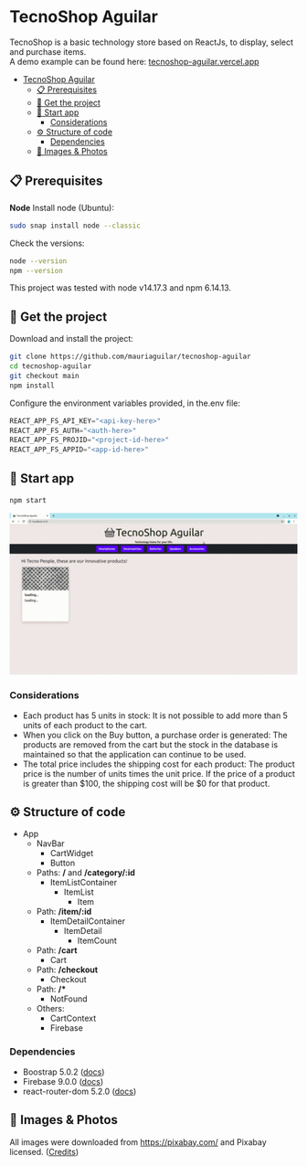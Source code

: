 # TecnoShop Aguilar

TecnoShop is a basic technology store based on ReactJs, to display, select and purchase items.  
A demo example can be found here: [tecnoshop-aguilar.vercel.app](https://tecnoshop-aguilar.vercel.app/)

- [TecnoShop Aguilar](#tecnoshop-aguilar)
  - [📋 Prerequisites](#-prerequisites)
  - [🚀 Get the project](#-get-the-project)
  - [🔧 Start app](#-start-app)
    - [Considerations](#considerations)
  - [⚙️ Structure of code](#️-structure-of-code)
    - [Dependencies](#dependencies)
  - [🌆 Images & Photos](#-images--photos)

## 📋 Prerequisites

**Node**
Install node (Ubuntu):
```bash
sudo snap install node --classic
```
Check the versions:
```bash
node --version
npm --version
```
This project was tested with node v14.17.3 and npm 6.14.13.

## 🚀 Get the project
Download and install the project:
```bash
git clone https://github.com/mauriaguilar/tecnoshop-aguilar
cd tecnoshop-aguilar
git checkout main
npm install
```
Configure the environment variables provided, in the.env file:
```javascript
REACT_APP_FS_API_KEY="<api-key-here>"
REACT_APP_FS_AUTH="<auth-here>"
REACT_APP_FS_PROJID="<project-id-here>"
REACT_APP_FS_APPID="<app-id-here>"
```
## 🔧 Start app

```bash
npm start
```
![example_of_use.gif](example_of_use.gif)

### Considerations
* Each product has 5 units in stock: It is not possible to add more than 5 units of each product to the cart.
* When you click on the Buy button, a purchase order is generated: The products are removed from the cart but the stock in the database is maintained so that the application can continue to be used.
* The total price includes the shipping cost for each product: The product price is the number of units times the unit price. If the price of a product is greater than $100, the shipping cost will be $0 for that product.
## ⚙️ Structure of code

* App
  * NavBar
    * CartWidget
    * Button
  * Paths: **/** and **/category/:id**
    * ItemListContainer
      * ItemList
        * Item
  * Path: **/item/:id**
    * ItemDetailContainer
      * ItemDetail
        * ItemCount
  * Path: **/cart**
    * Cart
  * Path: **/checkout**
    * Checkout
  * Path: **/\***
    * NotFound
  * Others:
      * CartContext
      * Firebase
### Dependencies
  * Boostrap 5.0.2 ([docs](https://getbootstrap.com/))
  * Firebase 9.0.0 ([docs](https://firebase.google.com/))
  * react-router-dom 5.2.0 ([docs](https://reactrouter.com/web/guides/quick-start))
## 🌆 Images & Photos
All images were downloaded from https://pixabay.com/ and Pixabay licensed.
([Credits](./public/img/README.md))